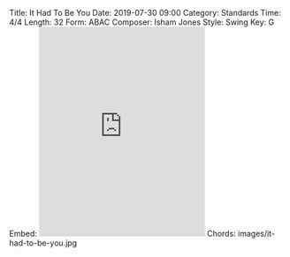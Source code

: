 Title: It Had To Be You
Date: 2019-07-30 09:00
Category: Standards
Time: 4/4
Length: 32
Form: ABAC
Composer: Isham Jones
Style: Swing
Key: G
Embed: <iframe src="https://open.spotify.com/embed/playlist/53zJcnSh0F1lI4PUMT8iFS" width="300" height="380" frameborder="0" allowtransparency="true" allow="encrypted-media"></iframe>
Chords: images/it-had-to-be-you.jpg
